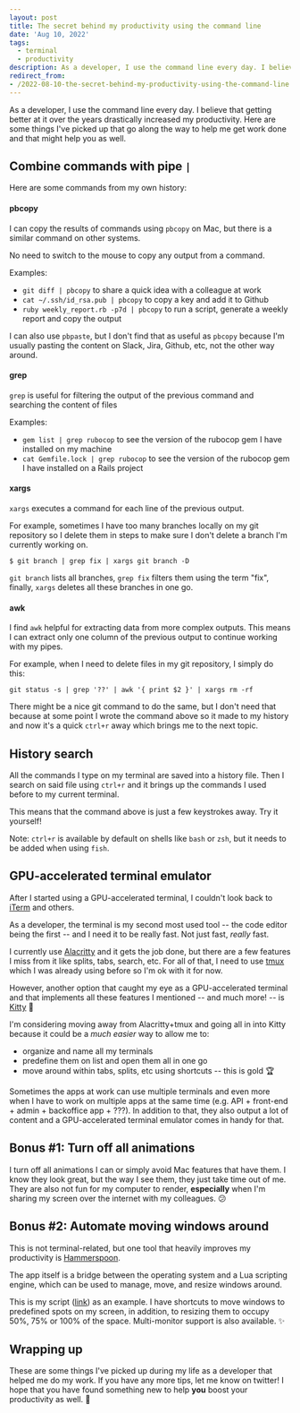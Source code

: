 ```yaml
---
layout: post
title: The secret behind my productivity using the command line
date: 'Aug 10, 2022'
tags:
  - terminal
  - productivity
description: As a developer, I use the command line every day. I believe that getting better at it over the years drastically increased my productivity. Here are some things I've picked up that go along the way to help me get work done and that might help you as well.
redirect_from:
- /2022-08-10-the-secret-behind-my-productivity-using-the-command-line
---
```


As a developer, I use the command line every day. I believe that getting better at it over the years drastically increased my productivity. Here are some things I've picked up that go along the way to help me get work done and that might help you as well.

## Combine commands with pipe `|`

Here are some commands from my own history:

#### pbcopy

I can copy the results of commands using `pbcopy` on Mac, but there is a similar command on other systems.

No need to switch to the mouse to copy any output from a command.

Examples:
- `git diff | pbcopy` to share a quick idea with a colleague at work
- `cat ~/.ssh/id_rsa.pub | pbcopy` to copy a key and add it to Github
- `ruby weekly_report.rb -p7d | pbcopy` to run a script, generate a weekly report and copy the output

I can also use `pbpaste`, but I don't find that as useful as `pbcopy` because I'm usually pasting the content on Slack, Jira, Github, etc, not the other way around.

#### grep

`grep` is useful for filtering the output of the previous command and searching the content of files

Examples:
- `gem list | grep rubocop` to see the version of the rubocop gem I have installed on my machine
- `cat Gemfile.lock | grep rubocop` to see the version of the rubocop gem I have installed on a Rails project


#### xargs

`xargs` executes a command for each line of the previous output.

For example, sometimes I have too many branches locally on my git repository so I delete them in steps to make sure I don't delete a branch I'm currently working on.

```text
$ git branch | grep fix | xargs git branch -D
```

`git branch` lists all branches, `grep fix` filters them using the term "fix", finally, `xargs` deletes all these branches in one go.


#### awk

I find `awk` helpful for extracting data from more complex outputs. This means I can extract only one column of the previous output to continue working with my pipes.

For example, when I need to delete files in my git repository, I simply do this:

```text
git status -s | grep '??' | awk '{ print $2 }' | xargs rm -rf
```

There might be a nice git command to do the same, but I don't need that because at some point I wrote the command above so it made to my history and now it's a quick `ctrl+r` away which brings me to the next topic.

## History search

All the commands I type on my terminal are saved into a history file. Then I search on said file using `ctrl+r` and it brings up the commands I used before to my current terminal.

This means that the command above is just a few keystrokes away. Try it yourself!

Note: `ctrl+r` is available by default on shells like `bash` or `zsh`, but it needs to be added when using `fish`.


## GPU-accelerated terminal emulator

After I started using a GPU-accelerated terminal, I couldn't look back to [iTerm](https://iterm2.com/index.html) and others.

As a developer, the terminal is my second most used tool -- the code editor being the first -- and I need it to be really fast. Not just fast, _really_ fast.

I currently use [Alacritty](https://github.com/alacritty/alacritty) and it gets the job done, but there are a few features I miss from it like splits, tabs, search, etc. For all of that, I need to use [tmux](https://github.com/tmux/tmux) which I was already using before so I'm ok with it for now.

However, another option that caught my eye as a GPU-accelerated terminal and that implements all these features I mentioned -- and much more! -- is [Kitty](https://sw.kovidgoyal.net/kitty/) 🤩

I'm considering moving away from Alacritty+tmux and going all in into Kitty because it could be a _much easier_ way to allow me to:

- organize and name all my terminals
- predefine them on list and open them all in one go
- move around within tabs, splits, etc using shortcuts -- this is gold 🏆

Sometimes the apps at work can use multiple terminals and even more when I have to work on multiple apps at the same time (e.g. API + front-end + admin + backoffice app + ???). In addition to that, they also output a lot of content and a GPU-accelerated terminal emulator comes in handy for that.

## Bonus #1: Turn off all animations

I turn off all animations I can or simply avoid Mac features that have them. I know they look great, but the way I see them, they just take time out of me. They are also not fun for my computer to render, __especially__ when I'm sharing my screen over the internet with my colleagues. 😕

## Bonus #2: Automate moving windows around

This is not terminal-related, but one tool that heavily improves my productivity is [Hammerspoon](https://www.hammerspoon.org/).

The app itself is a bridge between the operating system and a Lua scripting engine, which can be used to manage, move, and resize windows around.

This is my script ([link](https://github.com/lucasprag/dotfiles/blob/main/hammerspoon/init.lua)) as an example. I have shortcuts to move windows to predefined spots on my screen, in addition, to resizing them to occupy 50%, 75% or 100% of the space. Multi-monitor support is also available. ✨

## Wrapping up

These are some things I've picked up during my life as a developer that helped me do my work. If you have any more tips, let me know on twitter! I hope that you have found something new to help __you__ boost your productivity as well. 🚀



